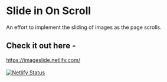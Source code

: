 # Slide in On Scroll

An effort to implement the sliding of images as the page scrolls.

## Check it out here -
https://imageslide.netlify.com/
<br><br>
[![Netlify Status](https://api.netlify.com/api/v1/badges/5b19cc3e-6555-454e-afad-32d159406909/deploy-status)](https://app.netlify.com/sites/imageslide/deploys)
